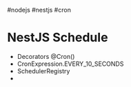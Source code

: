 #nodejs 
#nestjs 
#cron

# NestJS Schedule

- Decorators @Cron()
- CronExpression.EVERY_10_SECONDS
- SchedulerRegistry 
- 